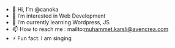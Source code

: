 - 👋 Hi, I’m @canoka
- 👀 I’m interested in Web Development
- 🌱 I’m currently learning Wordpress, JS
- 📫 How to reach me : mailto:muhammet.karsli@avencrea.com
- ⚡ Fun fact: I am singing
